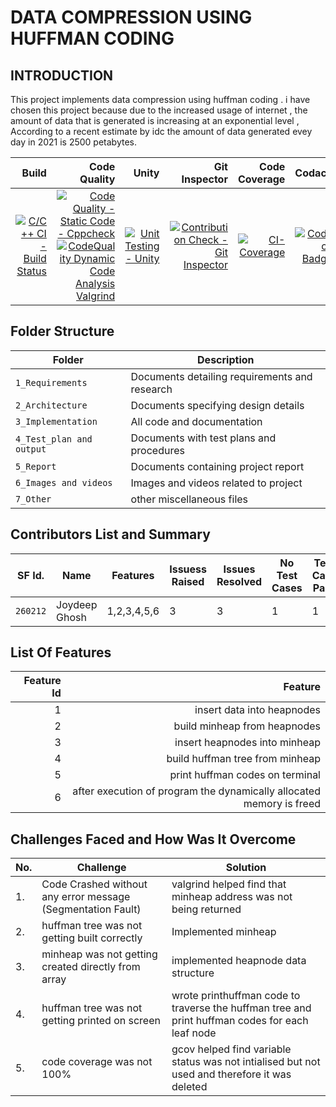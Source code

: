 # DATA COMPRESSION USING HUFFMAN CODING 
## INTRODUCTION 

This project implements data compression using huffman coding . i have chosen this project because due to the increased usage of internet , the amount of data that is generated is increasing at an exponential level , According to a recent estimate by idc the amount of data generated evey day in 2021 is 2500 petabytes. 



Build | Code Quality | Unity | Git Inspector| Code Coverage | Codacy
|---------:|------------:|-----------:|-----------:|----------------:|----------------:|
| [![C/C++ CI - Build Status](https://github.com/joydeep2899/260212_miniproject/actions/workflows/c-cpp.yml/badge.svg?branch=main&event=push)](https://github.com/joydeep2899/260212_miniproject/actions/workflows/c-cpp.yml) | [![Code Quality - Static Code - Cppcheck](https://github.com/joydeep2899/260212_miniproject/actions/workflows/arc-cppcheck.yml/badge.svg?branch=main&event=push)](https://github.com/joydeep2899/260212_miniproject/actions/workflows/arc-cppcheck.yml)[![CodeQuality Dynamic Code Analysis Valgrind](https://github.com/joydeep2899/260212_miniproject/actions/workflows/arc-dynamic-code-quality.yml/badge.svg?branch=main&event=push)](https://github.com/joydeep2899/260212_miniproject/actions/workflows/arc-dynamic-code-quality.yml)| [![Unit Testing - Unity](https://github.com/joydeep2899/260212_miniproject/actions/workflows/arc-unity.yml/badge.svg?branch=main&event=push)](https://github.com/joydeep2899/260212_miniproject/actions/workflows/arc-unity.yml)  |   [![Contribution Check - Git Inspector](https://github.com/joydeep2899/260212_miniproject/actions/workflows/arc-gitinspector.yml/badge.svg?branch=main&event=push)](https://github.com/joydeep2899/260212_miniproject/actions/workflows/arc-gitinspector.yml)| [![CI-Coverage](https://github.com/joydeep2899/260212_miniproject/actions/workflows/arc-code-coverage.yml/badge.svg?branch=main&event=push)](https://github.com/joydeep2899/260212_miniproject/actions/workflows/arc-code-coverage.yml) | [![Codacy Badge](https://app.codacy.com/project/badge/Grade/373088c121f7423695121e001e701408)](https://www.codacy.com/gh/joydeep2899/260212_miniproject/dashboard?utm_source=github.com&amp;utm_medium=referral&amp;utm_content=joydeep2899/260212_miniproject&amp;utm_campaign=Badge_Grade)











## Folder Structure
Folder             | Description
-------------------| -----------------------------------------
`1_Requirements`   | Documents detailing requirements and research
`2_Architecture`         | Documents specifying design details
`3_Implementation` | All code and documentation
`4_Test_plan and output`      | Documents with test plans and procedures
`5_Report`      | Documents containing project report
`6_Images and videos `      | Images and videos related to project 
`7_Other`      | other miscellaneous files 

## Contributors List and Summary

SF Id. |  Name   |    Features    | Issuess Raised |Issues Resolved|No Test Cases|Test Case Pass
-------|---------|----------------|----------------|---------------|-------------|--------------
`260212` | Joydeep Ghosh  | 1,2,3,4,5,6  | 3     | 3   |1   |1    
   
## List  Of Features 
| Feature Id | Feature |
| -----------:|---------:|
|1| insert data into heapnodes |
|2| build minheap from heapnodes |
|3| insert heapnodes  into minheap |
|4| build huffman tree from minheap |
|5| print huffman codes on terminal |
|6| after execution of program the dynamically allocated memory is freed |



## Challenges Faced and How Was It Overcome
| No. | Challenge | Solution
|-----|-----------|--------
|1. | Code Crashed without any error message (Segmentation Fault) | valgrind helped find that minheap address was not being returned 
|2. | huffman tree was not getting built correctly | Implemented minheap |
|3. | minheap was not getting created directly from array | implemented heapnode data structure 
|4. | huffman tree was not getting printed on screen  | wrote printhuffman code to traverse the huffman tree and print huffman codes for each leaf node 
|5. | code coverage was not 100%  |  gcov helped find variable status was not intialised but not used and therefore it was deleted 
